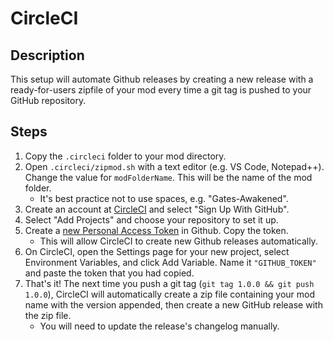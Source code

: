 # CircleCI

## Description

This setup will automate Github releases by creating a new release with a ready-for-users zipfile of your mod every time a git tag is pushed to your GitHub repository.

## Steps

1. Copy the `.circleci` folder to your mod directory.
1. Open `.circleci/zipmod.sh` with a text editor (e.g. VS Code, Notepad++). Change the value for `modFolderName`. This will be the name of the mod folder.
     - It's best practice not to use spaces, e.g. "Gates-Awakened".
1. Create an account at [CircleCI](https://circleci.com/signup/) and select "Sign Up With GitHub".
1. Select "Add Projects" and choose your repository to set it up.
1. Create a [new Personal Access Token](https://github.com/settings/tokens/new) in Github. Copy the token.
     - This will allow CircleCI to create new Github releases automatically.
1. On CircleCI, open the Settings page for your new project, select Environment Variables, and click Add Variable. Name it `"GITHUB_TOKEN"` and paste the token that you had copied.
1. That's it! The next time you push a git tag (`git tag 1.0.0 && git push 1.0.0`), CircleCI will automatically create a zip file containing your mod name with the version appended, then create a new GitHub release with the zip file.
   - You will need to update the release's changelog manually.
